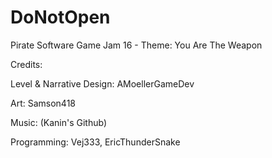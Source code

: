 # DoNotOpen
Pirate Software Game Jam 16 - Theme: You Are The Weapon

Credits:

Level & Narrative Design: AMoellerGameDev

Art: Samson418

Music: (Kanin's Github)

Programming: Vej333, EricThunderSnake
